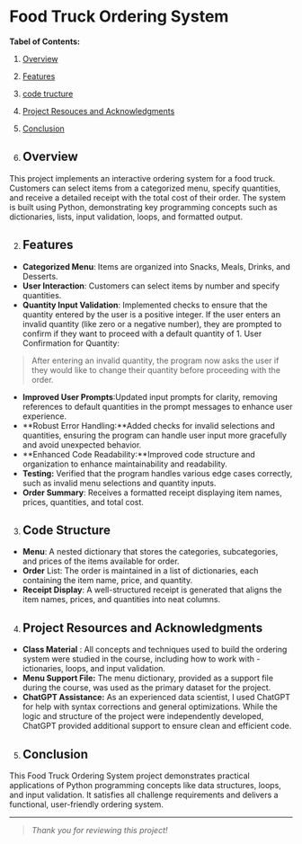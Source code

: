 # Food Truck Ordering System

**Tabel of Contents:**
1. [Overview](#overview) 
2. [Features](#features)
3. [code tructure](#code-structure)
4. [Project Resouces and Acknowledgments](#project-resources-and-acknowledgments)
5. [Conclusion](#conclusion)

1. ## Overview

This project implements an interactive ordering system for a food truck. Customers can select items from a categorized menu, specify quantities, and receive a detailed receipt with the total cost of their order. The system is built using Python, demonstrating key programming concepts such as dictionaries, lists, input validation, loops, and formatted output.

2. ## Features
- **Categorized Menu**: Items are organized into Snacks, Meals, Drinks, and Desserts.
- **User Interaction**: Customers can select items by number and specify quantities.
- **Quantity Input Validation**: Implemented checks to ensure that the quantity entered by the user is a positive integer. If the user enters an invalid quantity (like zero or a negative number), they are prompted to confirm if they want to proceed with a default quantity of 1.
User Confirmation for Quantity:
> After entering an invalid quantity, the program now asks the user if they would like to change their quantity before proceeding with the order.
- **Improved User Prompts**:Updated input prompts for clarity, removing references to default quantities in the prompt messages to enhance user experience.
- **Robust Error Handling:**Added checks for invalid selections and quantities, ensuring the program can handle user input more gracefully and avoid unexpected behavior.
- **Enhanced Code Readability:**Improved code structure and organization to enhance maintainability and readability.
- **Testing:** Verified that the program handles various edge cases correctly, such as invalid menu selections and quantity inputs.
- **Order Summary**: Receives a formatted receipt displaying item names, prices, quantities, and total cost.

3. ## Code Structure
- **Menu**: A nested dictionary that stores the categories, subcategories, and prices of the items available for order.
- **Order** List: The order is maintained in a list of dictionaries, each containing the item name, price, and quantity.
- **Receipt Display**: A well-structured receipt is generated that aligns the item names, prices, and quantities into neat columns.

4. ## Project Resources and Acknowledgments
* **Class Material** : All concepts and techniques used to build the ordering system were studied in the course, including how to work with -
ictionaries, loops, and input validation.
* **Menu Support File:** The menu dictionary, provided as a support file during the course, was used as the primary dataset for the project.
* **ChatGPT Assistance:** As an experienced data scientist, I used ChatGPT for help with syntax corrections and general optimizations. While the logic and structure of the project were independently developed, ChatGPT provided additional support to ensure clean and efficient code.

5. ## Conclusion
This Food Truck Ordering System project demonstrates practical applications of Python programming concepts like data structures, loops, and input validation. It satisfies all challenge requirements and delivers a functional, user-friendly ordering system.

---
> *Thank you for reviewing this project!*






